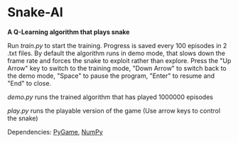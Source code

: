 # Snake-AI
**A Q-Learning algorithm that plays snake**

Run *train.py* to start the training. Progress is saved every 100 episodes in 2 .txt files. By default the algorithm runs in demo mode, that slows down the frame rate and forces the snake to exploit rather than explore. Press the "Up Arrow" key to switch to the training mode, "Down Arrow" to switch back to the demo mode, "Space" to pause the program, "Enter" to resume and "End" to close.

*demo.py* runs the trained algorithm that has played 1000000 episodes

*play.py* runs the playable version of the game (Use arrow keys to control the snake)


Dependencies: [PyGame](https://www.pygame.org/download.shtml), [NumPy](https://pypi.org/project/numpy/)

